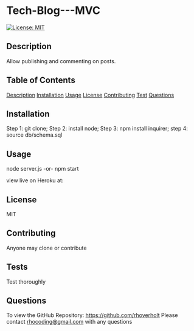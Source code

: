 # Tech-Blog---MVC

[![License: MIT](https://img.shields.io/badge/License-MIT-yellow.svg)](https://opensource.org/licenses/MIT)

## Description <a id="description"></a>

Allow publishing and commenting on posts.

## Table of Contents

[Description](#description)
[Installation](#installation)
[Usage](#usage)
[License](#license)
[Contributing](#contributing)
[Test](#tests)
[Questions](#questions)

## Installation <a id="installation"></a>

Step 1: git clone; Step 2: install node; Step 3: npm install inquirer; step 4: source db/schema.sql

## Usage <a id="usage"></a>

node server.js -or- npm start

view live on Heroku at:

## License <a id="license"></a>

MIT

## Contributing <a id="contributing"></a>

Anyone may clone or contribute

## Tests <a id="tests"></a>

Test thoroughly

## Questions <a id="questions"></a>

To view the GitHub Repository: https://github.com/rhoverholt
Please contact rhocoding@gmail.com with any questions
